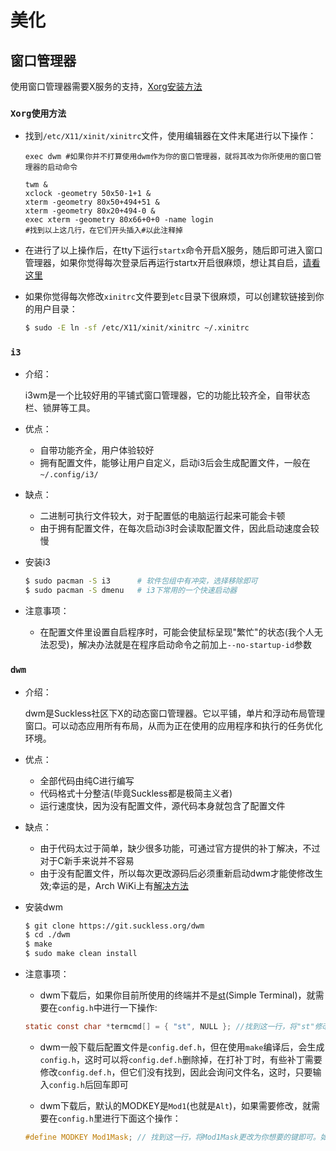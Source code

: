 # 美化
## 窗口管理器

使用窗口管理器需要X服务的支持，[Xorg安装方法](initial-configuration.md#6-安装xorg)

### `Xorg使用方法`

- 找到`/etc/X11/xinit/xinitrc`文件，使用编辑器在文件末尾进行以下操作：

  ```
  exec dwm #如果你并不打算使用dwm作为你的窗口管理器，就将其改为你所使用的窗口管理器的启动命令

  twm &
  xclock -geometry 50x50-1+1 &
  xterm -geometry 80x50+494+51 &
  xterm -geometry 80x20+494-0 &
  exec xterm -geometry 80x66+0+0 -name login
  #找到以上这几行，在它们开头插入#以此注释掉
  ```

- 在进行了以上操作后，在tty下运行`startx`命令开启X服务，随后即可进入窗口管理器，如果你觉得每次登录后再运行startx开启很麻烦，想让其自启，[请看这里](prettification-trouble-shooting.md#Xorg服务自启)

- 如果你觉得每次修改`xinitrc`文件要到`etc`目录下很麻烦，可以创建软链接到你的用户目录：

  ```bash
  $ sudo -E ln -sf /etc/X11/xinit/xinitrc ~/.xinitrc
  ```

### `i3`

- 介绍：

  i3wm是一个比较好用的平铺式窗口管理器，它的功能比较齐全，自带状态栏、锁屏等工具。

- 优点：

  - 自带功能齐全，用户体验较好
  - 拥有配置文件，能够让用户自定义，启动i3后会生成配置文件，一般在`~/.config/i3/`

- 缺点：

  - 二进制可执行文件较大，对于配置低的电脑运行起来可能会卡顿
  - 由于拥有配置文件，在每次启动i3时会读取配置文件，因此启动速度会较慢

- 安装i3

  ```bash
  $ sudo pacman -S i3      # 软件包组中有冲突，选择移除即可
  $ sudo pacman -S dmenu   # i3下常用的一个快速启动器
  ```

- 注意事项：

  - 在配置文件里设置自启程序时，可能会使鼠标呈现"繁忙"的状态(我个人无法忍受)，解决办法就是在程序启动命令之前加上`--no-startup-id`参数

### `dwm`

- 介绍：

  dwm是Suckless社区下X的动态窗口管理器。它以平铺，单片和浮动布局管理窗口。可以动态应用所有布局，从而为正在使用的应用程序和执行的任务优化环境。

- 优点：

  - 全部代码由纯C进行编写
  - 代码格式十分整洁(毕竟Suckless都是极简主义者)
  - 运行速度快，因为没有配置文件，源代码本身就包含了配置文件

- 缺点：

  - 由于代码太过于简单，缺少很多功能，可通过官方提供的补丁解决，不过对于C新手来说并不容易
  - 由于没有配置文件，所以每次更改源码后必须重新启动dwm才能使修改生效;幸运的是，Arch WiKi上有[解决方法](https://wiki.archlinux.org/index.php/Dwm)

- 安装dwm

  ```bash
  $ git clone https://git.suckless.org/dwm
  $ cd ./dwm
  $ make
  $ sudo make clean install
  ```
- 注意事项：
  - dwm下载后，如果你目前所使用的终端并不是[st](https://st.suckless.org/)(Simple Terminal)，就需要在`config.h`中进行一下操作:
  ```c
  static const char *termcmd[] = { "st", NULL }; //找到这一行，将"st"修改为你现在用的终端的启动命令
  ```

  - dwm一般下载后配置文件是`config.def.h`，但在使用`make`编译后，会生成`config.h`，这时可以将`config.def.h`删除掉，在打补丁时，有些补丁需要修改`config.def.h`，但它们没有找到，因此会询问文件名，这时，只要输入`config.h`后回车即可

  - dwm下载后，默认的MODKEY是`Mod1`(也就是`Alt`)，如果需要修改，就需要在`config.h`里进行下面这个操作：
  ```c
  #define MODKEY Mod1Mask; // 找到这一行，将Mod1Mask更改为你想要的键即可。如果要改为Win键，就将其改为Mod4Mask
  ```
